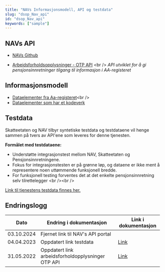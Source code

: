```yaml
---
title: "NAVs Informasjonsmodell, API og testdata"
slug: "dsop_Nav_api"
id: "dsop_Nav_api"
keywords: ["sample"]
---
```


## NAVs API

* [NAVs Github](https://navikt.github.io/aareg/)

* [Arbeidsforholdsopplysninger - OTP API](https://navikt.github.io/aareg/tjenester/integrasjon/otp-api/)
<br \/> *API utviklet for å gi pensjonsinnretninger tilgang til informasjon i AA-registeret*

## Informasjonsmodell

* [Dataelementer fra Aa-registeret](https://navikt.github.io/aareg/#_dataelementer_fra_aa_registeret)<br \/>
* [Dataelementer som har et kodeverk](https://navikt.github.io/aareg/#_kodeverk)

## Testdata

Skatteetaten og NAV tilbyr syntetiske testdata og testdataene vil henge sammen på tvers av API'ene som leveres for denne tjenesten.

 **Formålet med testdataene:**

- Understøtte integrasjonstest mellom NAV, Skatteetaten og Pensjonsinnretningene.
- Fokus for integrasjonstesten er på grønne løp, og dataene er ikke ment å representere noen uttømmende funksjonell bredde.
- For funksjonell testing forventes det at det enkelte pensjonsinnretning selv tilrettelegger <br \/><br \/>

[Link til tjenestens testdata finnes her.](https://skatteetaten.github.io/api-dokumentasjon/api/tjenestepensjonsavtale?tab=Test)

## Endringslogg

| Dato | Endring i dokumentasjon | Link i dokumentasjon |
| ------------- | ------------------------ | ---- |
| 03.10.2024    | Fjernet link til NAV's API portal  |
| 04.04.2023 | Oppdatert link testdata | [Link](https://skatteetaten.github.io/api-dokumentasjon/api/tjenestepensjonsavtale?tab=Test) |
| 31.05.2022 | Oppdatert link arbeidsforholdopplysninger OTP API | [Link](https://dokumentasjon.dsop.no/dsop_Nav_api.html#navs-api) |